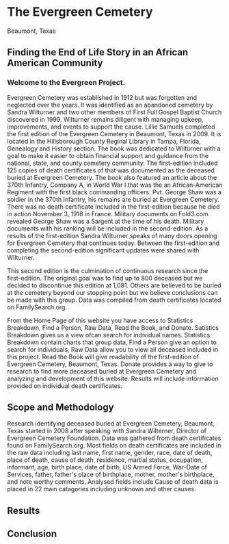 # The Evergreen Cemetery 
Beaumont, Texas
## Finding the End of Life Story in an African American Community
### Welcome to the Evergreen Project. 
Evergreen Cemetery was established in 1912 but was forgotten and neglected over the years. It was identified as an abandoned cemetery by Sandra Wilturner and two other members of First Full Gospel Baptist Church discovered in 1999. Wilturner remains diligent with managing upkeep, improvements, and events to support the cause.
Lillie Samuels completed the first edition of the Evergreen Cemetery in Beaumont, Texas in 2009. It is located in the Hillsborough County Reginal Library in Tampa, Florida, Genealogy and History section. The book was dedicated to Wilturner with a goal to make it easier to obtain financial support and guidance from the national, state, and county cemetery community. The first-edition included 125 copies of death certificates of that was documented as the deceased buried at Evergreen Cemetery. The book also featured an article about the 370th Infantry, Company A, in World War I that was the an African-American Regiment with the first black commanding officers. Pvt. George Shaw was a soldier in the 370th Infantry, his remains are buried at Evergreen Cemetery. There was no death certificate included in the first-edition because he died in action November 3, 1918 in France. Military documents on Fold3.com revealed George Shaw was a Sargent at the time of his death. Military documents with his ranking will be included in the second-edition.  As a results of the first-edition Sandra Wilturner speaks of many doors opening for Evergreen Cemetery that continues today. Between the first-edition and completing the second-edition significant updates were shared with Wilturner.

This second edition is the culmination of continuous research since the first-edition. The original goal was to find up to 800 deceased but we decided to discontinue this edition at 1,081. Others are believed to be buried at the cemetery beyond our stopping point but we believe conclusions can be made with this group. Data was compiled from death certificates located on FamilySearch.org. 

From the Home Page of this website you have access to Statistics Breakdown, Find a Person, Raw Data, Read the Book, and Donate. Satistics Breakdown gives us a view ofcan search for individual names. Statistics Breakdown contain charts that group data, Find a Person give an option to search for individuals, Raw Data allow you to view all deceased included in this project. Read the Book will give readability of the first-edition of Evergreen Cemetery, Beaumont, Texas. Donate provides a way to give to research to find more deceased buried at Evergreen Cemetery and analyzing and development of this website. Results will include information provided on individual death certificates. 

## Scope and Methodology
Research identifying deceased buried at Evergreen Cemetery, Beaumont, Texas started in 2008 after speaking with Sandra Wilterner, Director of Evergreen Cemetery Foundation. Data was gathered from death certificates found on FamilySearch.org. 
Most fields on death certificates are included in the raw data including last name, first name, gender, race, date of death, place of death, cause of death, residence, martial status, occupation, informant, age, birth place, date of birth, US Armed Force, War-Date of Services, father, father's place of birthplace, mother, mother's birthplace, and note worthy comments.
Analysed fields include Cause of death data is placed in 22 main catagories including unknown and other causes.

## Results

## Conclusion
